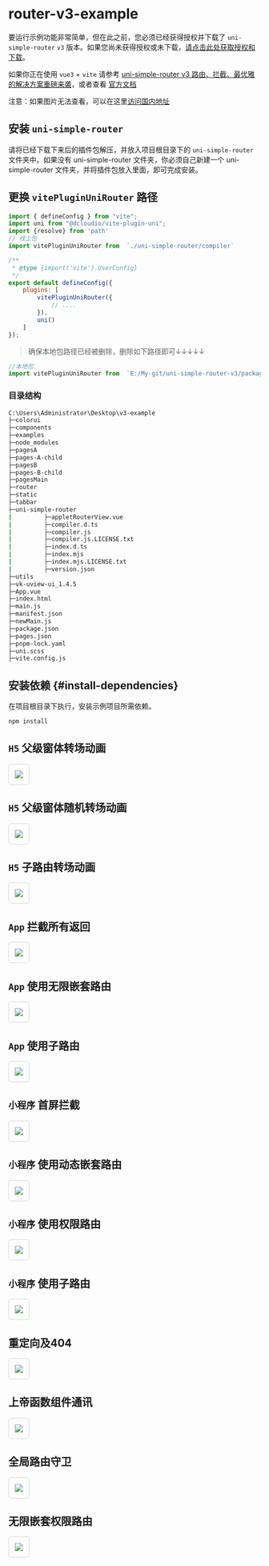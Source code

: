 # router-v3-example

要运行示例功能非常简单，但在此之前，您必须已经获得授权并下载了 `uni-simple-router` `v3` 版本。如果您尚未获得授权或未下载，[请点击此处获取授权和下载](https://www.hhyang.cn/buy-code/view-auth.html)。

如果你正在使用 `vue3`  + `vite` 请参考 [uni-simple-router v3 路由、拦截、最优雅的解决方案重磅来袭](https://www.hhyang.cn/blog/function-preview.html)，或者查看 [官方文档](https://www.hhyang.cn/)

注意：如果图片无法查看，可以在这里[访问国内地址](https://www.hhyang.cn/blog/v3-example.html)

## 安装 `uni-simple-router` 

请将已经下载下来后的插件包解压，并放入项目根目录下的 `uni-simple-router` 文件夹中。如果没有 uni-simple-router 文件夹，你必须自己新建一个 uni-simple-router 文件夹，并将插件包放入里面，即可完成安装。

## 更换 `vitePluginUniRouter` 路径
```js
import { defineConfig } from "vite";
import uni from "@dcloudio/vite-plugin-uni";
import {resolve} from 'path'
// 线上包
import vitePluginUniRouter from  `./uni-simple-router/compiler`

/**
 * @type {import('vite').UserConfig}
 */
export default defineConfig({
    plugins: [
		vitePluginUniRouter({
            // ....
		}),
        uni()
	]
});

```
> 确保本地包路径已经被删除，删除如下路径即可↓↓↓↓↓
```js
//本地包
import vitePluginUniRouter from  `E:/My-git/uni-simple-router-v3/packages/vite-plugin-router/dist/vite-plugin-router.js`
```

### 目录结构
```sh
C:\Users\Administrator\Desktop\v3-example
├─colorui
├─components
├─examples
├─node_modules
├─pagesA
├─pages-A-child
├─pagesB
├─pages-B-child
├─pagesMain
├─router
├─static
├─tabbar
├─uni-simple-router
|         ├─appletRouterView.vue
|         ├─compiler.d.ts
|         ├─compiler.js
|         ├─compiler.js.LICENSE.txt
|         ├─index.d.ts
|         ├─index.mjs
|         ├─index.mjs.LICENSE.txt
|         ├─version.json
├─utils
├─vk-uview-ui_1.4.5
├─App.vue
├─index.html
├─main.js
├─manifest.json
├─newMain.js
├─package.json
├─pages.json
├─pnpm-lock.yaml
├─uni.scss
├─vite.config.js
```

## 安装依赖 {#install-dependencies}
在项目根目录下执行，安装示例项目所需依赖。
```sh
npm install
```

## `H5` 父级窗体转场动画 
<img src="https://ask.dcloud.net.cn/uploads/article/20230712/db453a8cf74490cc89a224110c32103d.gif" style="border: 1px solid #cccc;border-radius: 5px;padding: 12px;box-sizing: border-box;">

## `H5` 父级窗体随机转场动画

<img src="https://ask.dcloud.net.cn/uploads/article/20230712/a84832dd27c4c0e5350d2914760e3991.gif" style="border: 1px solid #cccc;border-radius: 5px;padding: 12px;box-sizing: border-box;">


## `H5` 子路由转场动画 

<img src="https://ask.dcloud.net.cn/uploads/article/20230712/2bd6af222c6e393fc7f9bffa266b27ae.gif" style="border: 1px solid #cccc;border-radius: 5px;padding: 12px;box-sizing: border-box;">

## `App` 拦截所有返回 

<img src="https://ask.dcloud.net.cn/uploads/article/20230712/2cdb92ae35915a2f44e27ef5d481cd94.gif" style="border: 1px solid #cccc;border-radius: 5px;padding: 12px;box-sizing: border-box;">

## `App` 使用无限嵌套路由 

<img src="https://ask.dcloud.net.cn/uploads/article/20230712/5c9ebfa9fba5e43763fe50f6077a668d.gif" style="border: 1px solid #cccc;border-radius: 5px;padding: 12px;box-sizing: border-box;">

## `App` 使用子路由 

<img src="https://ask.dcloud.net.cn/uploads/article/20230712/6f08df1106c160a840d572490bd1d2ec.gif" style="border: 1px solid #cccc;border-radius: 5px;padding: 12px;box-sizing: border-box;">

## `小程序` 首屏拦截 

<img src="https://ask.dcloud.net.cn/uploads/article/20230712/990a046fd2eca2f40383d474f595e771.gif" style="border: 1px solid #cccc;border-radius: 5px;padding: 12px;box-sizing: border-box;">

## `小程序` 使用动态嵌套路由 

<img src="https://ask.dcloud.net.cn/uploads/article/20230712/70a5ec752a9f2b9cad6f2adfe9874463.gif" style="border: 1px solid #cccc;border-radius: 5px;padding: 12px;box-sizing: border-box;">

## `小程序` 使用权限路由

<img src="https://ask.dcloud.net.cn/uploads/article/20230712/b9f53b103204a08db6dc77b410541adb.gif" style="border: 1px solid #cccc;border-radius: 5px;padding: 12px;box-sizing: border-box;">

## `小程序` 使用子路由 

<img src="https://ask.dcloud.net.cn/uploads/article/20230712/6a44c886140b6dced6380f6dde2f2868.gif" style="border: 1px solid #cccc;border-radius: 5px;padding: 12px;box-sizing: border-box;">

## 重定向及404

<img src="https://ask.dcloud.net.cn/uploads/article/20230712/3103d68b05550a5362e0766d1f71de74.gif" style="border: 1px solid #cccc;border-radius: 5px;padding: 12px;box-sizing: border-box;">


## 上帝函数组件通讯 

<img src="https://ask.dcloud.net.cn/uploads/article/20230712/489d069e77826ea5160316ad47f0a84f.gif" style="border: 1px solid #cccc;border-radius: 5px;padding: 12px;box-sizing: border-box;">

## 全局路由守卫 

<img src="https://ask.dcloud.net.cn/uploads/article/20230712/2dd5bd4d8e384d54d0e9c7ed4667bce7.gif" style="border: 1px solid #cccc;border-radius: 5px;padding: 12px;box-sizing: border-box;">

## 无限嵌套权限路由 

<img src="https://ask.dcloud.net.cn/uploads/article/20230712/7e65f69ae990c4e871f2a5aa54b4c111.gif" style="border: 1px solid #cccc;border-radius: 5px;padding: 12px;box-sizing: border-box;">